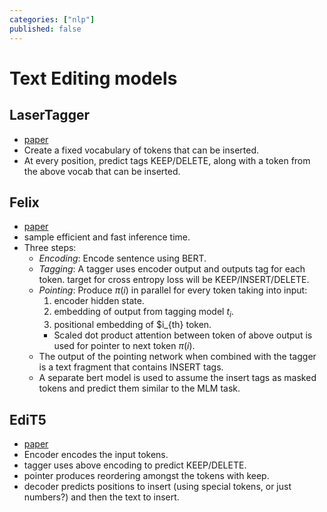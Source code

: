 ```yaml
---
categories: ["nlp"]
published: false
---
```


# Text Editing models

## LaserTagger
- [paper](https://arxiv.org/abs/1909.01187)
- Create a fixed vocabulary of tokens that can be inserted.
- At every position, predict tags KEEP/DELETE, along with a token from the above vocab that can be inserted.

## Felix
- [paper](https://aclanthology.org/2020.findings-emnlp.111.pdf)
- sample efficient and fast inference time.
- Three steps:
  - *Encoding*: Encode sentence using BERT.
  - *Tagging*: A tagger uses encoder output and outputs tag for each token. target for cross entropy loss will be KEEP/INSERT/DELETE.
  - *Pointing*: Produce $\pi(i)$ in parallel for every token taking into input:
    1. encoder hidden state.
    2. embedding of output from tagging model $t_i$.
    3. positional embedding of $i_{th} token.
    - Scaled dot product attention between token of above output is used for pointer to next token $\pi(i)$.
  - The output of the pointing network when combined with the tagger is a text fragment that contains INSERT tags.
  - A separate bert model is used to assume the insert tags as masked tokens and predict them similar to the MLM task.

## EdiT5
- [paper](https://arxiv.org/abs/2205.12209)
- Encoder encodes the input tokens.
- tagger uses above encoding to predict KEEP/DELETE.
- pointer produces reordering amongst the tokens with keep.
- decoder predicts positions to insert (using special tokens, or just numbers?) and then the text to insert.